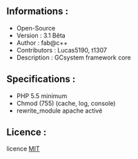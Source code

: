 ﻿Informations :
-----------

* Open-Source
* Version  : 3.1 Bêta
* Author : fab@c++
* Contributors : Lucas5190, t1307
* Description : GCsystem framework core

Specifications :
-----------

* PHP 5.5 minimum
* Chmod (755) (cache, log, console)
* rewrite_module apache activé

Licence :
-----------

licence [MIT](http://opensource.org/licenses/MIT)